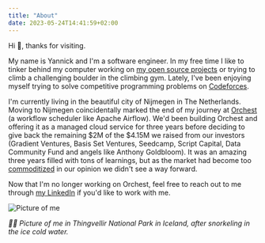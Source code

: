 ```yaml
---
title: "About"
date: 2023-05-24T14:41:59+02:00
---
```


Hi 👋, thanks for visiting.

My name is Yannick and I'm a software engineer. In my free time I like to tinker behind my computer
working on [my open source projects](/projects) or trying to climb a challenging boulder in the
climbing gym. Lately, I've been enjoying myself trying to solve competitive programming problems on
[Codeforces](https://codeforces.com/problemset).

I'm currently living in the beautiful city of Nijmegen in The Netherlands. Moving to Nijmegen
coincidentally marked the end of my journey at [Orchest](https://github.com/orchest/orchest) (a
workflow scheduler like Apache Airflow). We'd been building Orchest and offering it as a managed
cloud service for three years before deciding to give back the remaining $2M of the $4.15M we raised
from our investors (Gradient Ventures, Basis Set Ventures, Seedcamp, Script Capital, Data Community
Fund and angels like Anthony Goldbloom). It was an amazing three years filled with tons of
learnings, but as the market had become too
[commoditized](https://www.joelonsoftware.com/2002/06/12/strategy-letter-v/) in our opinion we
didn't see a way forward.

Now that I'm no longer working on Orchest, feel free to reach out to me through [my
LinkedIn](https://www.linkedin.com/in/yannickperrenet) if you'd like to work with me.

![Picture of me](/me-in-iceland.jpg "Thingvellir Nation Park in Iceland")

*☝🏻 Picture of me in Thingvellir National Park in Iceland, after snorkeling in the ice cold water.*
